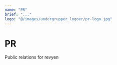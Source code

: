 ```yaml
---
name: "PR"
brief: "..."
logo: "@/images/undergrupper_logoer/pr-logo.jpg"
---
```


# PR

Public relations for revyen
